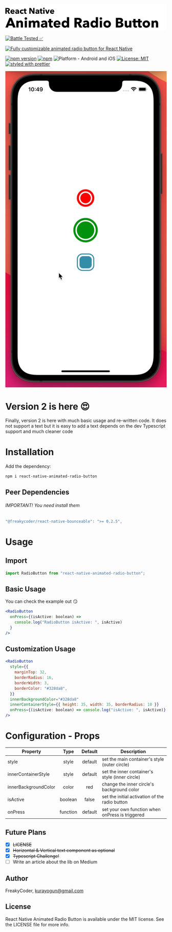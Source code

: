 <img alt="React Native Animated Radio Button" src="assets/logo.png" width="1050"/>

[![Battle Tested ✅](https://img.shields.io/badge/-Battle--Tested%20%E2%9C%85-03666e?style=for-the-badge)](https://github.com/WrathChaos/react-native-animated-radio-button)

[![Fully customizable animated radio button for React Native](https://img.shields.io/badge/-Fully%20customizable%20animated%20radio%20button%20for%20React%20Native-lightgrey?style=for-the-badge)](https://github.com/WrathChaos/react-native-animated-radio-button)

[![npm version](https://img.shields.io/npm/v/react-native-animated-radio-button.svg?style=for-the-badge)](https://www.npmjs.com/package/react-native-animated-radio-button)
[![npm](https://img.shields.io/npm/dt/react-native-animated-radio-button.svg?style=for-the-badge)](https://www.npmjs.com/package/react-native-animated-radio-button)
![Platform - Android and iOS](https://img.shields.io/badge/platform-Android%20%7C%20iOS-blue.svg?style=for-the-badge)
[![License: MIT](https://img.shields.io/badge/License-MIT-green.svg?style=for-the-badge)](https://opensource.org/licenses/MIT)
[![styled with prettier](https://img.shields.io/badge/styled_with-prettier-ff69b4.svg?style=for-the-badge)](https://github.com/prettier/prettier)

<p align="center">
<img alt="React Native Animated Radio Button" src="assets/Screenshots/react-native-animated-radio-button.gif" />
</p>

# Version 2 is here 😍

Finally, version 2 is here with much basic usage and re-written code.
It does not support a text but it is easy to add a text depends on the dev
Typescript support and much cleaner code

# Installation

Add the dependency:

```bash
npm i react-native-animated-radio-button
```

## Peer Dependencies

###### IMPORTANT! You need install them

```js
"@freakycoder/react-native-bounceable": ">= 0.2.5",
```

# Usage

## Import

```jsx
import RadioButton from "react-native-animated-radio-button";
```

## Basic Usage

You can check the example out 😏

```jsx
<RadioButton
  onPress={(isActive: boolean) =>
    console.log("RadioButton isActive: ", isActive)
  }
/>
```

## Customization Usage

```jsx
<RadioButton
  style={{
    marginTop: 32,
    borderRadius: 16,
    borderWidth: 3,
    borderColor: "#328da8",
  }}
  innerBackgroundColor="#328da8"
  innerContainerStyle={{ height: 35, width: 35, borderRadius: 10 }}
  onPress={(isActive: boolean) => console.log("isActive: ", isActive)}
/>
```

# Configuration - Props

| Property             |   Type   | Default | Description                                     |
| -------------------- | :------: | :-----: | ----------------------------------------------- |
| style                |  style   | default | set the main container's style (outer circle)   |
| innerContainerStyle  |  style   | default | set the inner container's style (inner circle)  |
| innerBackgroundColor |  color   |   red   | change the inner circle's background color      |
| isActive             | boolean  |  false  | set the initial activation of the radio button  |
| onPress              | function | default | set your own function when onPress is triggered |

## Future Plans

- [x] ~~LICENSE~~
- [x] ~~Horizontal & Vertical text component as optional~~
- [x] ~~Typescript Challenge!~~
- [ ] Write an article about the lib on Medium

## Author

FreakyCoder, kurayogun@gmail.com

## License

React Native Animated Radio Button is available under the MIT license. See the LICENSE file for more info.

```

```
